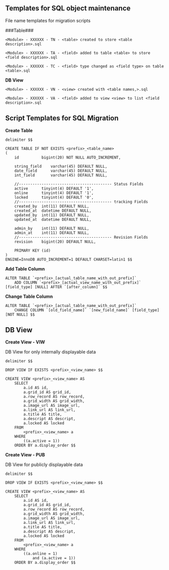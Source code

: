 ## Templates for SQL object maintenance ##


File name templates for migration scripts

###Table###

	<Module> - XXXXXX - TN - <table> created to store <table description>.sql

	<Module> - XXXXXX - TA - <field> added to table <table> to store <field description>.sql

	<Module> - XXXXXX - TC - <field> type changed as <field type> on table <table>.sql



**DB View**

    <Module> - XXXXXX - VN - <view> created with <table names,>.sql

	<Module> - XXXXXX - VA - <field> added to view <view> to list <field description>.sql





## Script Templates for SQL Migration ##

**Create Table**


	delimiter $$

	CREATE TABLE IF NOT EXISTS <prefix>_<table_name>
	(
		id 			bigint(20) NOT NULL AUTO_INCREMENT,

		string_field	varchar(45) DEFAULT NULL,
		date_field		varchar(45) DEFAULT NULL,
		int_field	 	varchar(45) DEFAULT NULL,

		//----------------------------------------- Status Fields
		active 		tinyint(4) DEFAULT '1',
		online 		tinyint(4) DEFAULT '1',
		locked 		tinyint(4) DEFAULT '0',
		//----------------------------------------- tracking Fields
		created_by 	int(11) DEFAULT NULL,
		created_at 	datetime DEFAULT NULL,
		updated_by 	int(11) DEFAULT NULL,
		updated_at 	datetime DEFAULT NULL,

		admin_by	int(11) DEFAULT NULL,
  		admin_at	int(11) DEFAULT NULL,
		//----------------------------------------- Revision Fields
  		revision	bigint(20) DEFAULT NULL,

		PRIMARY KEY (id)
	)
	ENGINE=InnoDB AUTO_INCREMENT=1 DEFAULT CHARSET=latin1 $$


**Add Table Column**

	ALTER TABLE `<prefix>_[actual_table_name_with_out_prefix]`
		ADD COLUMN `<prefix>_[actual_view_name_with_out_prefix]` [field_type] [NULL] AFTER `[after_column]` $$

**Change Table Column**

	ALTER TABLE `<prefix>_[actual_table_name_with_out_prefix]` 
		CHANGE COLUMN `[old_field_name]` `[new_field_name]` [field_type] [NOT NULL] $$


## DB View ##

**Create View - VIW** 

DB View for only internally displayable data

	delimiter $$
	
	DROP VIEW IF EXISTS <prefix>_<view_name> $$
	
	CREATE VIEW <prefix>_<view_name> AS
	    SELECT 
	        a.id AS id,
	        a.grid_id AS grid_id,
	        a.row_record AS row_record,
	        a.grid_width AS grid_width,
	        a.image_url AS image_url,
	        a.link_url AS link_url,
	        a.title AS title,
	        a.descript AS descript,
	        a.locked AS locked
	    FROM
	        <prefix>_<view_name> a
	    WHERE
	        ((a.active = 1))
	    ORDER BY a.display_order $$

**Create View - PUB**
 
DB View for publicly displayable data
 
	delimiter $$
	
	DROP VIEW IF EXISTS <prefix>_<view_name> $$
	
	CREATE VIEW <prefix>_<view_name> AS
	    SELECT 
	        a.id AS id,
	        a.grid_id AS grid_id,
	        a.row_record AS row_record,
	        a.grid_width AS grid_width,
	        a.image_url AS image_url,
	        a.link_url AS link_url,
	        a.title AS title,
	        a.descript AS descript,
	        a.locked AS locked
	    FROM
	        <prefix>_<view_name> a
	    WHERE
	        ((a.online = 1)
	            and (a.active = 1))
	    ORDER BY a.display_order $$

